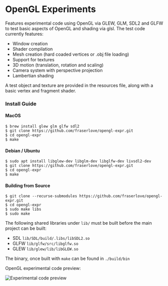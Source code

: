 # OpenGL Experiments
Features experimental code using OpenGL via GLEW, GLM, SDL2 and GLFW to test basic aspects of OpenGL and shading via glsl. The test code currently features:
  - Window creation
  - Shader compilation
  - Mesh creation (hard coaded vertices or .obj file loading)
  - Support for textures
  - 3D motion (translation, rotation and scaling)
  - Camera system with perspective projection
  - Lambertian shading

A test object and texture are provided in the resources file, along with a basic vertex and fragment shader.

### Install Guide

#### MacOS
```
$ brew install glew glm glfw sdl2
$ git clone https://github.com/fraserlove/opengl-expr.git
$ cd opengl-expr
$ make
```

#### Debian / Ubuntu
```
$ sudo apt install libglew-dev libglm-dev libglfw-dev livsdl2-dev
$ git clone https://github.com/fraserlove/opengl-expr.git
$ cd opengl-expr
$ make
```

#### Building from Source
```
$ git clone --recurse-submodules https://github.com/fraserlove/opengl-expr.git
$ cd opengl-expr
$ sudo make libs
$ sudo make
```

The following shared libraries under `lib/` must be built before the main project can be built:
 - SDL `lib/SDL/build/.libs/libSDL2.so`
 - GLFW `lib/glfw/src/libglfw.so`
 - GLEW `lib/glew/lib/libGLEW.so`

 The binary, once built with `make` can be found in `./build/bin`

OpenGL experimental code preview:

![Experimental code preview](https://i.imgur.com/0Regwp5.png)
